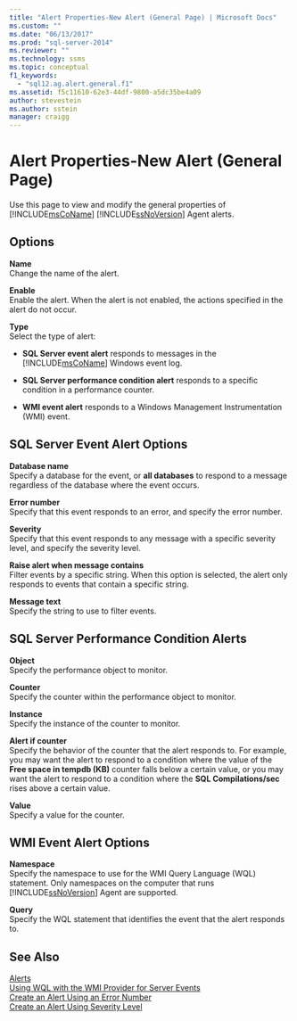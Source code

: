 ```yaml
---
title: "Alert Properties-New Alert (General Page) | Microsoft Docs"
ms.custom: ""
ms.date: "06/13/2017"
ms.prod: "sql-server-2014"
ms.reviewer: ""
ms.technology: ssms
ms.topic: conceptual
f1_keywords: 
  - "sql12.ag.alert.general.f1"
ms.assetid: f5c11610-62e3-44df-9800-a5dc35be4a09
author: stevestein
ms.author: sstein
manager: craigg
---
```

# Alert Properties-New Alert (General Page)
  Use this page to view and modify the general properties of [!INCLUDE[msCoName](../../includes/msconame-md.md)] [!INCLUDE[ssNoVersion](../../includes/ssnoversion-md.md)] Agent alerts.  
  
## Options  
 **Name**  
 Change the name of the alert.  
  
 **Enable**  
 Enable the alert. When the alert is not enabled, the actions specified in the alert do not occur.  
  
 **Type**  
 Select the type of alert:  
  
-   **SQL Server event alert** responds to messages in the [!INCLUDE[msCoName](../../includes/msconame-md.md)] Windows event log.  
  
-   **SQL Server performance condition alert** responds to a specific condition in a performance counter.  
  
-   **WMI event alert** responds to a Windows Management Instrumentation (WMI) event.  
  
## SQL Server Event Alert Options  
 **Database name**  
 Specify a database for the event, or **all databases** to respond to a message regardless of the database where the event occurs.  
  
 **Error number**  
 Specify that this event responds to an error, and specify the error number.  
  
 **Severity**  
 Specify that this event responds to any message with a specific severity level, and specify the severity level.  
  
 **Raise alert when message contains**  
 Filter events by a specific string. When this option is selected, the alert only responds to events that contain a specific string.  
  
 **Message text**  
 Specify the string to use to filter events.  
  
## SQL Server Performance Condition Alerts  
 **Object**  
 Specify the performance object to monitor.  
  
 **Counter**  
 Specify the counter within the performance object to monitor.  
  
 **Instance**  
 Specify the instance of the counter to monitor.  
  
 **Alert if counter**  
 Specify the behavior of the counter that the alert responds to. For example, you may want the alert to respond to a condition where the value of the **Free space in tempdb (KB)** counter falls below a certain value, or you may want the alert to respond to a condition where the **SQL Compilations/sec** rises above a certain value.  
  
 **Value**  
 Specify a value for the counter.  
  
## WMI Event Alert Options  
 **Namespace**  
 Specify the namespace to use for the WMI Query Language (WQL) statement. Only namespaces on the computer that runs [!INCLUDE[ssNoVersion](../../includes/ssnoversion-md.md)] Agent are supported.  
  
 **Query**  
 Specify the WQL statement that identifies the event that the alert responds to.  
  
## See Also  
 [Alerts](alerts.md)   
 [Using WQL with the WMI Provider for Server Events](../../relational-databases/wmi-provider-server-events/using-wql-with-the-wmi-provider-for-server-events.md)   
 [Create an Alert Using an Error Number](create-an-alert-using-an-error-number.md)   
 [Create an Alert Using Severity Level](create-an-alert-using-severity-level.md)  
  
  
